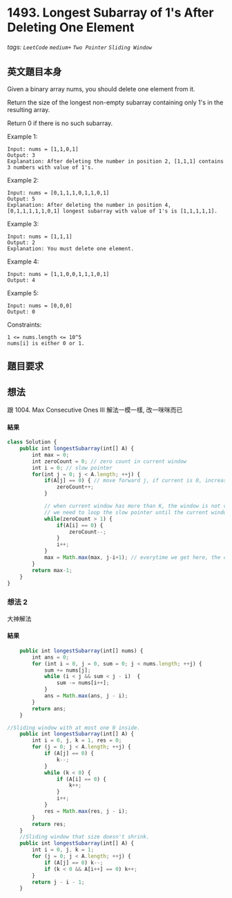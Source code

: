 # 1493. Longest Subarray of 1's After Deleting One Element
###### tags: `LeetCode` `medium+` `Two Pointer` `Sliding Window`

## 英文題目本身
Given a binary array nums, you should delete one element from it.

Return the size of the longest non-empty subarray containing only 1's in the resulting array.

Return 0 if there is no such subarray.

 

Example 1:
```
Input: nums = [1,1,0,1]
Output: 3
Explanation: After deleting the number in position 2, [1,1,1] contains 3 numbers with value of 1's.
```
Example 2:
```
Input: nums = [0,1,1,1,0,1,1,0,1]
Output: 5
Explanation: After deleting the number in position 4, [0,1,1,1,1,1,0,1] longest subarray with value of 1's is [1,1,1,1,1].
```
Example 3:
```
Input: nums = [1,1,1]
Output: 2
Explanation: You must delete one element.
```
Example 4:
```
Input: nums = [1,1,0,0,1,1,1,0,1]
Output: 4
```
Example 5:
```
Input: nums = [0,0,0]
Output: 0
```
 

Constraints:
```
1 <= nums.length <= 10^5
nums[i] is either 0 or 1.
```
## 題目要求

## 想法
跟 1004. Max Consecutive Ones III 解法一模一樣, 改一咪咪而已
#### 結果
```javascript
class Solution {
    public int longestSubarray(int[] A) {
        int max = 0;
        int zeroCount = 0; // zero count in current window
        int i = 0; // slow pointer
        for(int j = 0; j < A.length; ++j) {
            if(A[j] == 0) { // move forward j, if current is 0, increase the zeroCount
                zeroCount++;
            }

            // when current window has more than K, the window is not valid any more
            // we need to loop the slow pointer until the current window is valid
            while(zeroCount > 1) {  
                if(A[i] == 0) {
                    zeroCount--;
                }
                i++;
            }
            max = Math.max(max, j-i+1); // everytime we get here, the current window is valid 
        }
        return max-1;
    }
}
```

### 想法 2
大神解法
#### 結果
```javascript
    public int longestSubarray(int[] nums) {
        int ans = 0;
        for (int i = 0, j = 0, sum = 0; j < nums.length; ++j) {
            sum += nums[j];
            while (i < j && sum < j - i)  {
                sum -= nums[i++];
            }
            ans = Math.max(ans, j - i);
        }
        return ans;
    }
```

```javascript
//Sliding window with at most one 0 inside.
    public int longestSubarray(int[] A) {
        int i = 0, j, k = 1, res = 0;
        for (j = 0; j < A.length; ++j) {
            if (A[j] == 0) {
                k--;
            }
            while (k < 0) {
                if (A[i] == 0) {
                    k++;
                }
                i++;
            }
            res = Math.max(res, j - i);
        }
        return res;
    }
    //Sliding window that size doesn't shrink.
    public int longestSubarray(int[] A) {
        int i = 0, j, k = 1;
        for (j = 0; j < A.length; ++j) {
            if (A[j] == 0) k--;
            if (k < 0 && A[i++] == 0) k++;
        }
        return j - i - 1;
    }
```